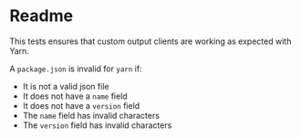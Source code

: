 # Readme

This tests ensures that custom output clients are working as expected with Yarn.

A `package.json` is invalid for `yarn` if:

- It is not a valid json file
- It does not have a `name` field
- It does not have a `version` field
- The `name` field has invalid characters
- The `version` field has invalid characters
